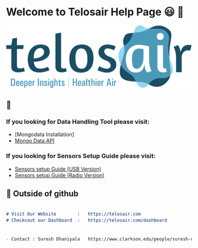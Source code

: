 # Welcome to Telosair Help Page  :smiley: :wave:


![Image of Telosair](https://github.com/Potsdam-Sensors/Telosair/blob/main/img/telosair.png)


## :round_pushpin: 

###  If you looking for **Data** **Handling** **Tool** please visit:
* [Mongodata Installation]
* [Mongo Data API](mongo_data.md)


### If you looking for **Sensors** **Setup** **Guide** please visit:
* [Sensors setup Guide (USB Version)](usb_installation_guide.pdf)
* [Sensors setup Guide (Radio Version)](usb_installation_guide.pdf)




## :pushpin: Outside of github

```markdown

# Visit Our Website        :   https://telosair.com
# Checkcout our Dashboard  :   https://telosair.com/dashboard


- Contact : Suresh Dhaniyala   https://www.clarkson.edu/people/suresh-dhaniyala

```


